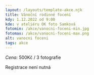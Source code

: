 ```yaml
---
layout: /layouts/template-akce.njk
title: Vánoční rodinné focení
kdy: 1.12.2022 od 9:00
kde: v ateliéru OK foto Samková
fotomin: /akce/vanocni-foceni-min.jpg
fotomax: /akce/vanocni-foceni-max.png
alt: vanocni foceni
tags: akce
---
```


*Cena:* 500Kč / 3 fotografie 

Registrace není nutná